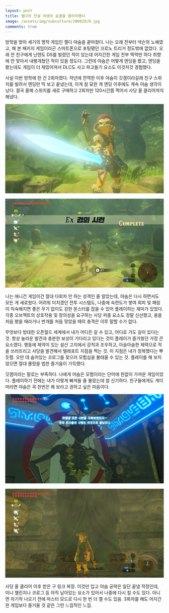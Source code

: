 ```yaml
---
layout: post
title: 젤다의 전설 야생의 숨결을 클리어했다
image: /assets/img/subculture/200819/0.jpg
comments: true
---
```


방학을 맞아 세기의 명작 게임인 젤다 야숨을 끝마쳤다.
나는 오래 전부터 넥슨의 노예였고, 해 본 패키지 게임이라곤 스마트폰으로 포팅됐던 크로노 트리거 정도밖에 없었다.
오래 전 친구에게 닌텐도 DS를 빌렸던 적이 있는데 어지간한 게임 전부 찍먹만 하다 취향에 안 맞아서 내팽개쳤던 적이 있을 정도다.
그런데 야숨은 어떻게 엔딩을 봤고, 엔딩을 봤는데도 게임이 더 재밌어져서 DLC도 사고 파고들기 요소도 이것저것 경험했다.

사실 이번 방학에 한 건 2회차였다. 작년에 전역한 이후 야숨이 갓겜이라길래 친구 스위치를 빌려서 엔딩만 띡 보고 끝냈는데,
이게 참 묘한 게 엔딩 이후에도 계속 야숨 생각이 났다. 결국 올해 스위치를 새로 구매하고 2회차만 120시간쯤 찍어서 사당 올 클리어까지 해냈다.

![1](/assets/img/subculture/200819/1.jpg)

![2](/assets/img/subculture/200819/2.jpg)

나는 애니건 게임이건 절대 다회차 안 하는 성격인 줄 알았는데, 야숨은 다시 하면서도 모든 게 새로웠다.
어려워 미치겠던 전투 시스템도, 나중에 숙련도가 쌓여 회피 및 패링이 익숙해지면 좋은 무기 없이도 강한 몬스터를 잡을 수 있어 플레이하는 재미가 있었다.
각종 오브젝트의 상호작용 및 창의성을 요구하는 사당 퍼즐 요소도 정말 신선했고, 용을 처음 봤을 때라거나 번개를 처음 맞았을 때의 충격은 이루 말할 수가 없다.

무엇보다 방대한 오픈월드 세계에서 내가 어디든 갈 수 있고, 어디로 가도 길이 있다는 것.
항상 놀라운 발견과 충분한 보상이 기다리고 있다는 것이 플레이가 즐거웠던 가장 큰 요소였다.
행동에 제약이 있는 설산 고지에서 강적과 조우하고, 아슬아슬한 체력으로 적을 쓰러뜨리고 사당을 발견해서 텔레포트 지점을 찍는 것.
이 지점은 내가 정복했다는 뿌듯함. 오만 데 숨어있는 코로그를 찾으러 모험심을 불태울 수 있는 것. 플레이를 해 보지 않으면 절대 몰랐을 법한 즐거움이 가득했다.  

갓겜이라는 말로는 부족하다. 나에게 야숨은 모험이라는 단어에 한없이 가까운 게임이었다.
플레이하기 전에는 내가 이렇게 빠져들 줄 몰랐는데 참 신기하다. 친구들에게도 게이머라면 야숨은 꼭 한번은 해 보라고 권하고 싶은 마음이다.

![3](/assets/img/subculture/200819/3.jpg)

![4](/assets/img/subculture/200819/4.jpg)

사당 올 클리어 이후 받은 구 링크 복장.
이것만 입고 야숨 공략은 일단 끝낼 작정인데, 미니 챌린지나 코로그 등 아직 남아있는 요소가 있어서 나중에 다시 킬 수도 있다.
아니면 차기작 나오기 전에 마스터 모드로 다시 한 번 더 깰 수도 있음. 3회차를 해도 어지간한 게임보다 즐거울 것 같은 그런 느낌적인 느낌.
